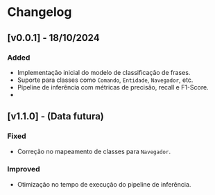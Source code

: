 # Changelog

## [v0.0.1] - 18/10/2024
### Added
- Implementação inicial do modelo de classificação de frases.
- Suporte para classes como `Comando`, `Entidade`, `Navegador`, etc.
- Pipeline de inferência com métricas de precisão, recall e F1-Score.
- 

## [v1.1.0] - (Data futura)
### Fixed
- Correção no mapeamento de classes para `Navegador`.

### Improved
- Otimização no tempo de execução do pipeline de inferência.
